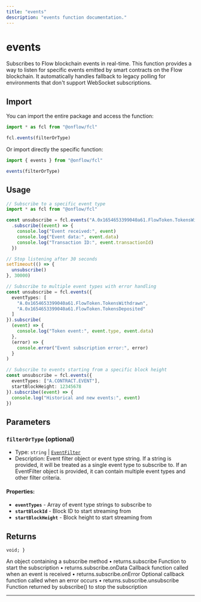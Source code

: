 ```yaml
---
title: "events"
description: "events function documentation."
---
```


<!-- THIS DOCUMENT IS AUTO-GENERATED FROM [onflow/fcl/src/fcl.ts](https://github.com/onflow/fcl-js/tree/master/packages/fcl/src/fcl.ts). DO NOT EDIT MANUALLY -->

# events

Subscribes to Flow blockchain events in real-time. This function provides a way to listen
for specific events emitted by smart contracts on the Flow blockchain. It automatically handles
fallback to legacy polling for environments that don't support WebSocket subscriptions.

## Import

You can import the entire package and access the function:

```typescript
import * as fcl from "@onflow/fcl"

fcl.events(filterOrType)
```

Or import directly the specific function:

```typescript
import { events } from "@onflow/fcl"

events(filterOrType)
```

## Usage

```typescript
// Subscribe to a specific event type
import * as fcl from "@onflow/fcl"

const unsubscribe = fcl.events("A.0x1654653399040a61.FlowToken.TokensWithdrawn")
  .subscribe((event) => {
    console.log("Event received:", event)
    console.log("Event data:", event.data)
    console.log("Transaction ID:", event.transactionId)
  })

// Stop listening after 30 seconds
setTimeout(() => {
  unsubscribe()
}, 30000)

// Subscribe to multiple event types with error handling
const unsubscribe = fcl.events({
  eventTypes: [
    "A.0x1654653399040a61.FlowToken.TokensWithdrawn",
    "A.0x1654653399040a61.FlowToken.TokensDeposited"
  ]
}).subscribe(
  (event) => {
    console.log("Token event:", event.type, event.data)
  },
  (error) => {
    console.error("Event subscription error:", error)
  }
)

// Subscribe to events starting from a specific block height
const unsubscribe = fcl.events({
  eventTypes: ["A.CONTRACT.EVENT"],
  startBlockHeight: 12345678
}).subscribe((event) => {
  console.log("Historical and new events:", event)
})
```

## Parameters

### `filterOrType` (optional)


- Type: `string` | [`EventFilter`](../types#eventfilter)
- Description: Event filter object or event type string.
If a string is provided, it will be treated as a single event type to subscribe to.
If an EventFilter object is provided, it can contain multiple event types and other filter criteria.

#### Properties:

- **`eventTypes`**  - Array of event type strings to subscribe to
- **`startBlockId`**  - Block ID to start streaming from
- **`startBlockHeight`**  - Block height to start streaming from


## Returns

`void; }`


An object containing a subscribe method
• returns.subscribe Function to start the subscription
• returns.subscribe.onData Callback function called when an event is received
• returns.subscribe.onError Optional callback function called when an error occurs
• returns.subscribe.unsubscribe Function returned by subscribe() to stop the subscription

---